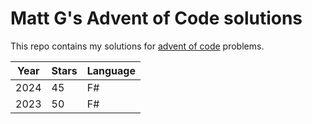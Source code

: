 # Matt G's Advent of Code solutions

This repo contains my solutions for [advent of code](https://adventofcode.com/) problems.

| Year | Stars | Language |
| ---- | ----- | -------- |
| 2024 | 45    | F#       |
| 2023 | 50    | F#       |
